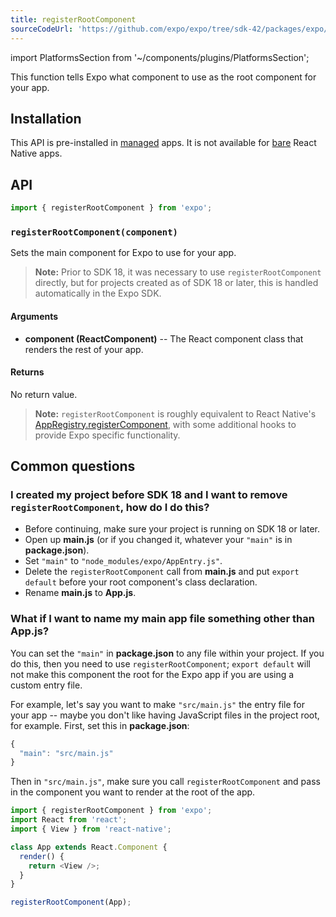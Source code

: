 ```yaml
---
title: registerRootComponent
sourceCodeUrl: 'https://github.com/expo/expo/tree/sdk-42/packages/expo/src/launch'
---
```


import PlatformsSection from '~/components/plugins/PlatformsSection';

This function tells Expo what component to use as the root component for your app.

<PlatformsSection android emulator ios simulator web />

## Installation

This API is pre-installed in [managed](../../../introduction/managed-vs-bare.md#managed-workflow) apps. It is not available for [bare](../../../introduction/managed-vs-bare.md#bare-workflow) React Native apps.

## API

```js
import { registerRootComponent } from 'expo';
```

### `registerRootComponent(component)`

Sets the main component for Expo to use for your app.

> **Note:** Prior to SDK 18, it was necessary to use `registerRootComponent` directly, but for projects created as of SDK 18 or later, this is handled automatically in the Expo SDK.

#### Arguments

- **component (ReactComponent)** -- The React component class that renders the rest of your app.

#### Returns

No return value.

> **Note:** `registerRootComponent` is roughly equivalent to React Native's [AppRegistry.registerComponent](https://reactnative.dev/docs/appregistry.html), with some additional hooks to provide Expo specific functionality.

## Common questions

### I created my project before SDK 18 and I want to remove `registerRootComponent`, how do I do this?

- Before continuing, make sure your project is running on SDK 18 or later.
- Open up **main.js** (or if you changed it, whatever your `"main"` is in **package.json**).
- Set `"main"` to `"node_modules/expo/AppEntry.js"`.
- Delete the `registerRootComponent` call from **main.js** and put `export default` before your root component's class declaration.
- Rename **main.js** to **App.js**.

### What if I want to name my main app file something other than App.js?

You can set the `"main"` in **package.json** to any file within your
project. If you do this, then you need to use `registerRootComponent`;
`export default` will not make this component the root for the Expo app
if you are using a custom entry file.

For example, let's say you want to make `"src/main.js"` the entry file
for your app -- maybe you don't like having JavaScript files in the
project root, for example. First, set this in **package.json**:

```javascript
{
  "main": "src/main.js"
}
```

Then in `"src/main.js"`, make sure you call `registerRootComponent` and
pass in the component you want to render at the root of the app.

```javascript
import { registerRootComponent } from 'expo';
import React from 'react';
import { View } from 'react-native';

class App extends React.Component {
  render() {
    return <View />;
  }
}

registerRootComponent(App);
```
